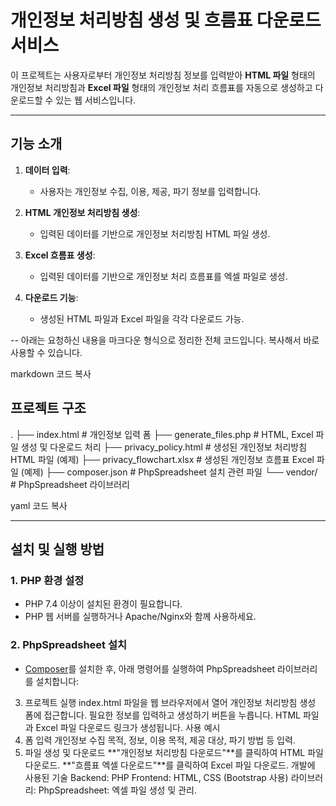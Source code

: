 # 개인정보 처리방침 생성 및 흐름표 다운로드 서비스

이 프로젝트는 사용자로부터 개인정보 처리방침 정보를 입력받아 **HTML 파일** 형태의 개인정보 처리방침과 **Excel 파일** 형태의 개인정보 처리 흐름표를 자동으로 생성하고 다운로드할 수 있는 웹 서비스입니다.

---

## 기능 소개

1. **데이터 입력**:
   - 사용자는 개인정보 수집, 이용, 제공, 파기 정보를 입력합니다.
   
2. **HTML 개인정보 처리방침 생성**:
   - 입력된 데이터를 기반으로 개인정보 처리방침 HTML 파일 생성.
   
3. **Excel 흐름표 생성**:
   - 입력된 데이터를 기반으로 개인정보 처리 흐름표를 엑셀 파일로 생성.
   
4. **다운로드 기능**:
   - 생성된 HTML 파일과 Excel 파일을 각각 다운로드 가능.

--
아래는 요청하신 내용을 마크다운 형식으로 정리한 전체 코드입니다. 복사해서 바로 사용할 수 있습니다.

markdown
코드 복사
## 프로젝트 구조

. ├── index.html # 개인정보 입력 폼 ├── generate_files.php # HTML, Excel 파일 생성 및 다운로드 처리 ├── privacy_policy.html # 생성된 개인정보 처리방침 HTML 파일 (예제) ├── privacy_flowchart.xlsx # 생성된 개인정보 흐름표 Excel 파일 (예제) ├── composer.json # PhpSpreadsheet 설치 관련 파일 └── vendor/ # PhpSpreadsheet 라이브러리

yaml
코드 복사

---

## 설치 및 실행 방법

### 1. PHP 환경 설정
- PHP 7.4 이상이 설치된 환경이 필요합니다.
- PHP 웹 서버를 실행하거나 Apache/Nginx와 함께 사용하세요.

### 2. PhpSpreadsheet 설치
- [Composer](https://getcomposer.org/)를 설치한 후, 아래 명령어를 실행하여 PhpSpreadsheet 라이브러리를 설치합니다:
3. 프로젝트 실행
index.html 파일을 웹 브라우저에서 열어 개인정보 처리방침 생성 폼에 접근합니다.
필요한 정보를 입력하고 생성하기 버튼을 누릅니다.
HTML 파일과 Excel 파일 다운로드 링크가 생성됩니다.
사용 예시
1. 폼 입력
개인정보 수집 목적, 정보, 이용 목적, 제공 대상, 파기 방법 등 입력.
2. 파일 생성 및 다운로드
**"개인정보 처리방침 다운로드"**를 클릭하여 HTML 파일 다운로드.
**"흐름표 엑셀 다운로드"**를 클릭하여 Excel 파일 다운로드.
개발에 사용된 기술
Backend: PHP
Frontend: HTML, CSS (Bootstrap 사용)
라이브러리:
PhpSpreadsheet: 엑셀 파일 생성 및 관리.
